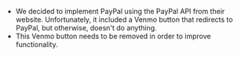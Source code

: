 - We decided to implement PayPal using the PayPal API from their website. Unfortunately, it included a Venmo button that redirects to PayPal, 
but otherwise, doesn't do anything. 
- This Venmo button needs to be removed in order to improve functionality. 
